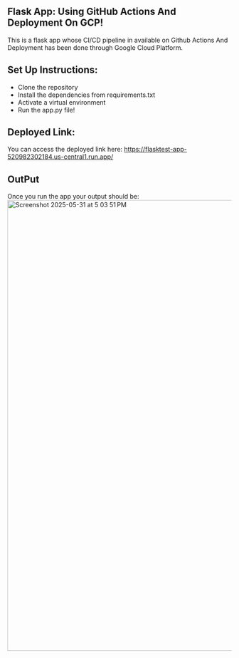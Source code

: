 ## Flask App: Using GitHub Actions And Deployment On GCP!
This is a flask app whose CI/CD pipeline in available on Github Actions And Deployment has been done through Google Cloud Platform.

## Set Up Instructions:

- Clone the repository
- Install the dependencies from requirements.txt
- Activate a virtual environment
- Run the app.py file!

## Deployed Link:

You can access the deployed link here: https://flasktest-app-520982302184.us-central1.run.app/

## OutPut
Once you run the app your output should be:
<img width="1013" alt="Screenshot 2025-05-31 at 5 03 51 PM" src="https://github.com/user-attachments/assets/be429937-ed18-44f4-b582-016b68850ca0" />
